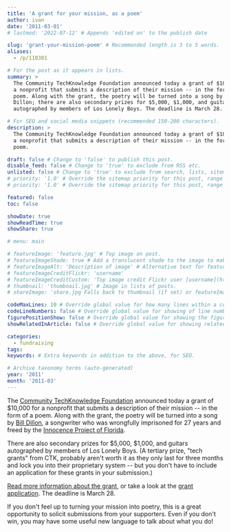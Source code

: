 ```yaml
---
title: 'A grant for your mission, as a poem'
author: ivan
date: '2011-03-01'
# lastmod: '2022-07-12' # Appends 'edited on' to the publish date

slug: 'grant-your-mission-poem' # Recommended length is 3 to 5 words.
aliases:
  - /p/110301

# For the post as it appears in lists.
summary: >
  The Community TechKnowledge Foundation announced today a grant of $10,000 for
  a nonprofit that submits a description of their mission -- in the form of a
  poem. Along with the grant, the poetry will be turned into a song by Bill
  Dillon; there are also secondary prizes for $5,000, $1,000, and guitars
  autographed by members of Los Lonely Boys. The deadline is March 28.

# For SEO and social media snippets (recommended 150-200 characters).
description: >
  The Community TechKnowledge Foundation announced today a grant of $10,000 for
  a nonprofit that submits a description of their mission -- in the form of a
  poem.

draft: false # Change to 'false' to publish this post.
disable_feed: false # Change to 'true' to exclude from RSS etc.
unlisted: false # Change to 'true' to exclude from search, lists, sitemaps, and feeds.
# priority: '1.0' # Override the sitemap priority for this post, range 1.0 (high) to 0.0 (low)
# priority: '1.0' # Override the sitemap priority for this post, range 1.0 (high) to 0.0 (low)

featured: false
toc: false

showDate: true
showReadTime: true
showShare: true

# menu: main

# featureImage: 'feature.jpg' # Top image on post.
# featureImageShade: true # Add a translucent shade to the image to make overlaid text easier to read.
# featureImageAlt: 'Description of image' # Alternative text for featured image.
# featureImageCreditFlickr: 'username'
# featureImageCreditCustom: 'Top image credit Flickr user [username](https://www.flickr.com/photos/username).'
# thumbnail: 'thumbnail.jpg' # Image in lists of posts.
# shareImage: 'share.jpg Falls back to thumbnail (if set) or featureImage.

codeMaxLines: 10 # Override global value for how many lines within a code block before auto-collapsing.
codeLineNumbers: false # Override global value for showing of line numbers within code block.
figurePositionShow: false # Override global value for showing the figure label.
showRelatedInArticle: false # Override global value for showing related posts in this series at the end of the content.

categories:
  - fundraising
tags:
keywords: # Extra keywords in addition to the above, for SEO.

# Archive taxonomy terms (auto-generated)
year: '2011'
month: '2011-03'
---
```


The
[Community TechKnowledge Foundation](https://web.archive.org/web/20150910223614/http://communitytech.net/)
announced today a grant of $10,000 for a nonprofit that submits a description of
their mission -- in the form of a poem. Along with the grant, the poetry will be
turned into a song by
[Bill Dillon](https://web.archive.org/web/20150910223614/http://articles.chicagotribune.com/2010-10-07/entertainment/ct-live-1007-william-dillon-20101007_1_evanston-florida-man-redemption-song),
a songwriter who was wrongfully imprisoned for 27 years and freed by the
[Innocence Project of Florida](https://www.floridainnocence.org/).

There are also secondary prizes for $5,000, $1,000, and guitars autographed by
members of Los Lonely Boys. (A tertiary prize, "tech grants" from CTK, probably
aren't worth it as they only last for three months and lock you into their
proprietary system -- but you don't have to include an application for these
grants in your submission.)

[Read more information about the grant](https://web.archive.org/web/20150910223614/http://communitytech.net/foundation),
or take a look at the
[grant application](https://web.archive.org/web/20150910223614/https://www.ctkodm.com/ctkfoundationgrant/).
The deadline is March 28.

If you don't feel up to turning your mission into poetry, this is a great
opportunity to solicit submissions from your supporters. Even if you don't win,
you may have some useful new language to talk about what you do!
